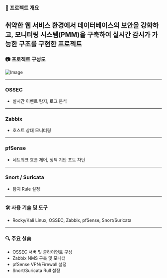 ### 📌 프로젝트 개요

취약한 웹 서비스 환경에서 데이터베이스의 보안을 강화하고, 모니터링 시스템(PMM)을 구축하여 실시간 감시가 가능한 구조를 구현한 프로젝트
---

### 📷 프로젝트 구성도

![Image](https://github.com/user-attachments/assets/781aa068-34fc-4a6c-a8c0-250b354cde86)

---

### OSSEC
- 실시간 이벤트 탐지, 로그 분석

---

### Zabbix
- 호스트 상태 모니터링

---

### pfSense
- 네트워크 흐름 제어, 정책 기반 포트 차단

---

### Snort / Suricata
- 탐지 Rule 설정

---

### 🛠 사용 기술 및 도구

- Rocky/Kali Linux, OSSEC, Zabbix, pfSense, Snort/Suricata

---

### 🔍 주요 실습

- OSSEC 서버 및 클라이언트 구성
- Zabbix NMS 구축 및 모니터
- pfSense VPN/Firewall 설정
- Snort/Suricata Rull 설정
